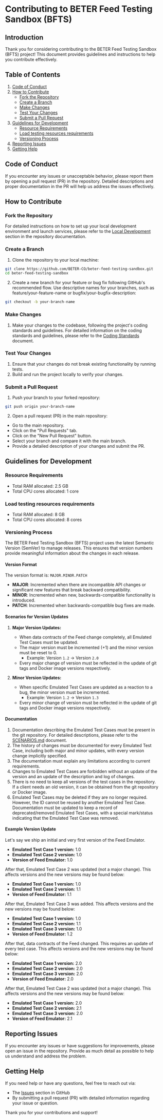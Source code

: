 # Contributing to BETER Feed Testing Sandbox (BFTS)

## Introduction

Thank you for considering contributing to the BETER Feed Testing Sandbox (BFTS) project! This document provides guidelines and instructions to help you contribute effectively.

## Table of Contents

1. [Code of Conduct](#code-of-conduct)
2. [How to Contribute](#how-to-contribute)
   - [Fork the Repository](#fork-the-repository)
   - [Create a Branch](#create-a-branch)
   - [Make Changes](#make-changes)
   - [Test Your Changes](#test-your-changes)
   - [Submit a Pull Request](#submit-a-pull-request)
3. [Guidelines for Development](#guidelines-for-development)
   - [Resource Requirements](#resource-requirements)
   - [Load testing resources requirements](#load-testing-resources-requirements)
   - [Versioning Process](#versioning-process)
4. [Reporting Issues](#reporting-issues)
5. [Getting Help](#getting-help)

## Code of Conduct

If you encounter any issues or unacceptable behavior, please report them by opening a pull request (PR) in the repository. Detailed descriptions and proper documentation in the PR will help us address the issues effectively.


## How to Contribute

### Fork the Repository

For detailed instructions on how to set up your local development environment and launch services, please refer to the [Local Development](doc/RUNNING_APPS.md#local-development) section in the repository documentation.


### Create a Branch

1. Clone the repository to your local machine:

```bash
git clone https://github.com/BETER-CO/beter-feed-testing-sandbox.git
cd beter-feed-testing-sandbox
```
2. Create a new branch for your feature or bug fix following GitHub's recommended flow. Use descriptive names for your branches, such as feature/your-feature-name or bugfix/your-bugfix-description:

```bash
git checkout -b your-branch-name
```

### Make Changes

1. Make your changes to the codebase, following the project's coding standards and guidelines. For detailed information on the coding standards and guidelines, please refer to the [Coding Standards](doc/CODING_STANDARDS.md) document.


### Test Your Changes

1. Ensure that your changes do not break existing functionality by running tests.
2. Build and run the project locally to verify your changes.

### Submit a Pull Request

1. Push your branch to your forked repository:

```bash
git push origin your-branch-name
```

2. Open a pull request (PR) in the main repository:
* Go to the main repository.
* Click on the "Pull Requests" tab.
* Click on the "New Pull Request" button.
* Select your branch and compare it with the main branch.
* Provide a detailed description of your changes and submit the PR.

## Guidelines for Development

### Resource Requirements

- Total RAM allocated: 2.5 GB
- Total CPU cores allocated: 1 core


### Load testing resources requirements

- Total RAM allocated: 8 GB
- Total CPU cores allocated: 8 cores

### Versioning Process

The BETER Feed Testing Sandbox (BFTS) project uses the latest Semantic Version (SemVer) to manage releases. This ensures that version numbers provide meaningful information about the changes in each release.

#### Version Format

The version format is: `MAJOR.MINOR.PATCH`

- **MAJOR**: Incremented when there are incompatible API changes or significant new features that break backward compatibility.
- **MINOR**: Incremented when new, backwards-compatible functionality is introduced.
- **PATCH**: Incremented when backwards-compatible bug fixes are made.

#### Scenarios for Version Updates

1. **Major Version Updates:**
   - When data contracts of the Feed change completely, all Emulated Test Cases must be updated.
   - The major version must be incremented (+1) and the minor version must be reset to 0.
     - Example: Version `1.2` -> Version `2.0`
   - Every major change of version must be reflected in the update of git tags and Docker image versions respectively.

2. **Minor Version Updates:**
   - When specific Emulated Test Cases are updated as a reaction to a bug, the minor version must be incremented.
     - Example: Version `1.2` -> Version `1.3`
   - Every minor change of version must be reflected in the update of git tags and Docker image versions respectively.

#### Documentation

1. Documentation describing the Emulated Test Cases must be present in the git repository. For detailed descriptions, please refer to the [SCENARIOS.md](doc/SCENARIOS.md) document.
2. The history of changes must be documented for every Emulated Test Case, including both major and minor updates, with every version change implicitly specified.
3. The documentation must explain any limitations according to current requirements.
4. Changes to Emulated Test Cases are forbidden without an update of the version and an update of the description and log of changes.
5. There is no need to keep all versions of the test cases in the repository. If a client needs an old version, it can be obtained from the git repository or Docker image.
6. Emulated Test Cases may be deleted if they are no longer required. However, the ID cannot be reused by another Emulated Test Case. Documentation must be updated to keep a record of deprecated/removed Emulated Test Cases, with a special mark/status indicating that the Emulated Test Case was removed.

#### Example Version Update

Let's say we ship an initial and very first version of the Feed Emulator.
- **Emulated Test Case 1 version:** 1.0
- **Emulated Test Case 2 version:** 1.0
- **Version of Feed Emulator:** 1.0

After that, Emulated Test Case 2 was updated (not a major change). This affects versions and the new versions may be found below:
- **Emulated Test Case 1 version:** 1.0
- **Emulated Test Case 2 version:** 1.1
- **Version of Feed Emulator:** 1.1

After that, Emulated Test Case 3 was added. This affects versions and the new versions may be found below:
- **Emulated Test Case 1 version:** 1.0
- **Emulated Test Case 2 version:** 1.1
- **Emulated Test Case 3 version:** 1.0
- **Version of Feed Emulator:** 1.2

After that, data contracts of the Feed changed. This requires an update of every test case. This affects versions and the new versions may be found below:
- **Emulated Test Case 1 version:** 2.0
- **Emulated Test Case 2 version:** 2.0
- **Emulated Test Case 3 version:** 2.0
- **Version of Feed Emulator:** 2.0

After that, Emulated Test Case 2 was updated (not a major change). This affects versions and the new versions may be found below:
- **Emulated Test Case 1 version:** 2.0
- **Emulated Test Case 2 version:** 2.1
- **Emulated Test Case 3 version:** 2.0
- **Version of Feed Emulator:** 2.1


## Reporting Issues

If you encounter any issues or have suggestions for improvements, please open an issue in the repository. Provide as much detail as possible to help us understand and address the problem.

## Getting Help

If you need help or have any questions, feel free to reach out via:

* The [Issues](issues) section in GitHub
* By submitting a pull request (PR) with detailed information regarding your issue or question.


Thank you for your contributions and support!

